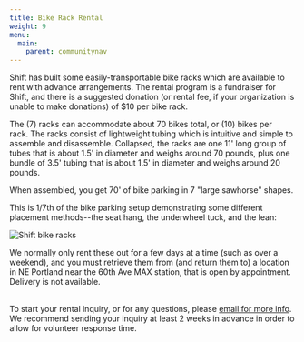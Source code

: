 ```yaml
---
title: Bike Rack Rental
weight: 9
menu:
  main:
    parent: communitynav
---
```

Shift has built some easily-transportable bike racks which are available to rent with advance arrangements. The rental program is a fundraiser for Shift, and there is a suggested donation (or rental fee, if your organization is unable to make donations) of $10 per bike rack. 

The (7) racks can accommodate about 70 bikes total, or (10) bikes per rack. The racks consist of lightweight tubing which is intuitive and simple to assemble and disassemble. Collapsed, the racks are one 11' long group of tubes that is about 1.5' in diameter and weighs around 70 pounds, plus one bundle of 3.5' tubing that is about 1.5' in diameter and weighs around 20 pounds.

When assembled, you get 70' of bike parking in 7 "large sawhorse" shapes.

This is 1/7th of the bike parking setup demonstrating some different placement methods--the seat hang, the underwheel tuck, and the lean: 

![Shift bike racks](/images/bikeracks.jpg)

We normally only rent these out for a few days at a time (such as over a weekend), and you must retrieve them from (and return them to) a location in NE Portland near the 60th Ave MAX station, that is open by appointment. Delivery is not available. 

\
To start your rental inquiry, or for any questions, please [email for more info](mailto:bikeracks@shift2bikes.org). We recommend sending your inquiry at least 2 weeks in advance in order to allow for volunteer response time. [](mailto:bikeracks@shift2bikes.org)